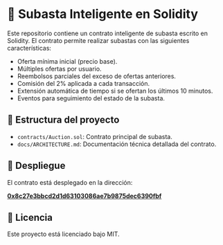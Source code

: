 # 🛒 Subasta Inteligente en Solidity

Este repositorio contiene un contrato inteligente de subasta escrito en Solidity. El contrato permite realizar subastas con las siguientes características:

- Oferta mínima inicial (precio base).
- Múltiples ofertas por usuario.
- Reembolsos parciales del exceso de ofertas anteriores.
- Comisión del 2% aplicada a cada transacción.
- Extensión automática de tiempo si se ofertan los últimos 10 minutos.
- Eventos para seguimiento del estado de la subasta.

## 📁 Estructura del proyecto

- `contracts/Auction.sol`: Contrato principal de subasta.
- `docs/ARCHITECTURE.md`: Documentación técnica detallada del contrato.

## 🚀 Despliegue

El contrato está desplegado en la dirección:

**[0x8c27e3bbcd2d1d63103086ae7b9875dec6390fbf](https://etherscan.io/address/0x8c27e3bbcd2d1d63103086ae7b9875dec6390fbf)**

## 🔐 Licencia

Este proyecto está licenciado bajo MIT.
